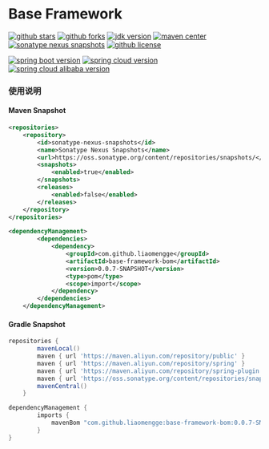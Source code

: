 Base Framework
======================================

[![github stars](https://img.shields.io/github/stars/liaomengge/base.svg)](https://github.com/liaomengge/base/stargazers)
[![github forks](https://img.shields.io/github/forks/liaomengge/base.svg)](https://github.com/liaomengge/base/network)
[![jdk version](https://img.shields.io/badge/jdk-1.8+-blue.svg)](https://docs.oracle.com/javase/8/docs/api/)
[![maven center](https://img.shields.io/maven-central/v/com.github.liaomengge/base-framework-bom.svg?color=blue)](https://search.maven.org/search?q=g:com.github.liaomengge%20AND%20a:base-framework-bom)
[![sonatype nexus snapshots](https://img.shields.io/nexus/s/com.github.liaomengge/base-framework-bom?label=sonatype-nexus-snapshots&server=https%3A%2F%2Foss.sonatype.org%2F)](https://oss.sonatype.org/content/repositories/snapshots/com/github/liaomengge/base-framework-bom/)
[![github license](https://img.shields.io/github/license/liaomengge/base.svg?branch=master)](https://github.com/liaomengge/base/blob/master/LICENSE)

[![spring boot version](https://img.shields.io/badge/spring--boot-2.3.2.RELEASE-blue.svg)](https://docs.spring.io/spring-boot/docs/2.3.2.RELEASE/reference/html/)
[![spring cloud version](https://img.shields.io/badge/spring--cloud-Hoxton.SR8-blue.svg)](https://docs.spring.io/spring-cloud/docs/Hoxton.SR8/reference/html/)
[![spring cloud alibaba version](https://img.shields.io/badge/spring--cloud--alibaba-2.2.3.RELEASE-blue.svg)](https://github.com/alibaba/spring-cloud-alibaba/blob/master/README.md)


### 使用说明

#### Maven Snapshot

```xml
<repositories>
    <repository>
        <id>sonatype-nexus-snapshots</id>
        <name>Sonatype Nexus Snapshots</name>
        <url>https://oss.sonatype.org/content/repositories/snapshots/</url>
        <snapshots>
            <enabled>true</enabled>
        </snapshots>
        <releases>
            <enabled>false</enabled>
        </releases>
    </repository>
</repositories>

```

```xml
<dependencyManagement>
        <dependencies>
            <dependency>
                <groupId>com.github.liaomengge</groupId>
                <artifactId>base-framework-bom</artifactId>
                <version>0.0.7-SNAPSHOT</version>
                <type>pom</type>
                <scope>import</scope>
            </dependency>
        </dependencies>
    </dependencyManagement>
```

#### Gradle Snapshot

```groovy
repositories {
        mavenLocal()
        maven { url 'https://maven.aliyun.com/repository/public' }
        maven { url 'https://maven.aliyun.com/repository/spring' }
        maven { url 'https://maven.aliyun.com/repository/spring-plugin' }
        maven { url 'https://oss.sonatype.org/content/repositories/snapshots/' }
        mavenCentral()
    }
```

```groovy
dependencyManagement {
        imports {
            mavenBom "com.github.liaomengge:base-framework-bom:0.0.7-SNAPSHOT"
        }
}
```

